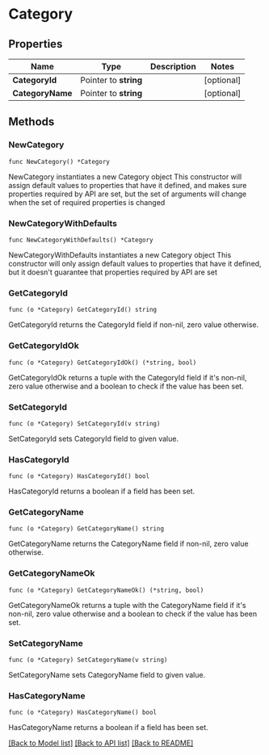 # Category

## Properties

Name | Type | Description | Notes
------------ | ------------- | ------------- | -------------
**CategoryId** | Pointer to **string** |  | [optional] 
**CategoryName** | Pointer to **string** |  | [optional] 

## Methods

### NewCategory

`func NewCategory() *Category`

NewCategory instantiates a new Category object
This constructor will assign default values to properties that have it defined,
and makes sure properties required by API are set, but the set of arguments
will change when the set of required properties is changed

### NewCategoryWithDefaults

`func NewCategoryWithDefaults() *Category`

NewCategoryWithDefaults instantiates a new Category object
This constructor will only assign default values to properties that have it defined,
but it doesn't guarantee that properties required by API are set

### GetCategoryId

`func (o *Category) GetCategoryId() string`

GetCategoryId returns the CategoryId field if non-nil, zero value otherwise.

### GetCategoryIdOk

`func (o *Category) GetCategoryIdOk() (*string, bool)`

GetCategoryIdOk returns a tuple with the CategoryId field if it's non-nil, zero value otherwise
and a boolean to check if the value has been set.

### SetCategoryId

`func (o *Category) SetCategoryId(v string)`

SetCategoryId sets CategoryId field to given value.

### HasCategoryId

`func (o *Category) HasCategoryId() bool`

HasCategoryId returns a boolean if a field has been set.

### GetCategoryName

`func (o *Category) GetCategoryName() string`

GetCategoryName returns the CategoryName field if non-nil, zero value otherwise.

### GetCategoryNameOk

`func (o *Category) GetCategoryNameOk() (*string, bool)`

GetCategoryNameOk returns a tuple with the CategoryName field if it's non-nil, zero value otherwise
and a boolean to check if the value has been set.

### SetCategoryName

`func (o *Category) SetCategoryName(v string)`

SetCategoryName sets CategoryName field to given value.

### HasCategoryName

`func (o *Category) HasCategoryName() bool`

HasCategoryName returns a boolean if a field has been set.


[[Back to Model list]](../README.md#documentation-for-models) [[Back to API list]](../README.md#documentation-for-api-endpoints) [[Back to README]](../README.md)


